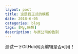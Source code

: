 ```yaml
---
layout: post
title: 这是我正式的模板
date: 2018-6-05
categories: blog
tags: [My,感想]
description: 与原公司的告别
---
```


测试一下GitHub网页编辑是否可用！
